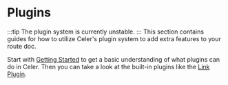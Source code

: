 # Plugins
:::tip
The plugin system is currently unstable.
:::
This section contains guides for how to utilize Celer's plugin system to add
extra features to your route doc.

Start with [Getting Started](./getting-started.md) to get a basic understanding
of what plugins can do in Celer. Then you can take a look at the built-in plugins
like the [Link Plugin](./link.md).


